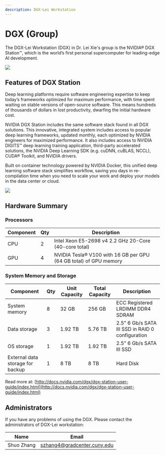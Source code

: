 ```yaml
---
description: DGX-Lei Workstation
---
```


# DGX (Group)

The DGX-Lei Workstation (DGX) in Dr. Lei Xie's group is the NVIDIA® DGX Station™, which is the world’s first personal supercomputer for leading-edge AI development.

![](https://dgx-wiki.readthedocs.io/en/latest/\_images/dgxstation-hero.png)

## Features of DGX Station

Deep learning platforms require software engineering expertise to keep today’s frameworks optimized for maximum performance, with time spent waiting on stable versions of open-source software. This means hundreds of thousands of dollars in lost productivity, dwarfing the initial hardware cost.

NVIDIA DGX Station includes the same software stack found in all DGX solutions. This innovative, integrated system includes access to popular deep learning frameworks, updated monthly, each optimized by NVIDIA engineers for maximized performance. It also includes access to NVIDIA DIGITS™ deep learning training application, third-party accelerated solutions, the NVIDIA Deep Learning SDK (e.g. cuDNN, cuBLAS, NCCL), CUDA® Toolkit, and NVIDIA drivers.

Built on container technology powered by NVIDIA Docker, this unified deep learning software stack simplifies workflow, saving you days in re-compilation time when you need to scale your work and deploy your models in the data center or cloud.

![](https://dgx-wiki.readthedocs.io/en/latest/\_images/dgxsoft.png)

## Hardware Summary

### Processors

| Component | Qty | Description                                                       |
| --------- | --- | ----------------------------------------------------------------- |
| CPU       | 2   | Intel Xeon E5-2698 v4 2.2 GHz 20-Core (40-core total)             |
| GPU       | 4   | NVIDIA Tesla® V100 with 16 GB per GPU (64 GB total) of GPU memory |

### System Memory and Storage

| Component                        | Qty | Unit Capacity | Total Capacity | Description                                      |
| -------------------------------- | --- | ------------- | -------------- | ------------------------------------------------ |
| System memory                    | 8   | 32 GB         | 256 GB         | ECC Registered LRDIMM DDR4 SDRAM                 |
| Data storage                     | 3   | 1.92 TB       | 5.76 TB        | 2.5” 6 Gb/s SATA III SSD in RAID 0 configuration |
| OS storage                       | 1   | 1.92 TB       | 1.92 TB        | 2.5” 6 Gb/s SATA III SSD                         |
| External data storage for backup | 1   | 8 TB          | 8 TB           | Hard Disk                                        |

Read more at: [http://docs.nvidia.com/dgx/dgx-station-user-guide/index.html](http://docs.nvidia.com/dgx/dgx-station-user-guide/index.html)

## Administrators

If you have any problems of using the DGX. Please contact the administrators of DGX-Lei workstation:

| Name       | Email                                                             |
| ---------- | ----------------------------------------------------------------- |
| Shuo Zhang | [szhang4@gradcenter.cuny.edu](mailto:szhang4@gradcenter.cuny.edu) |
